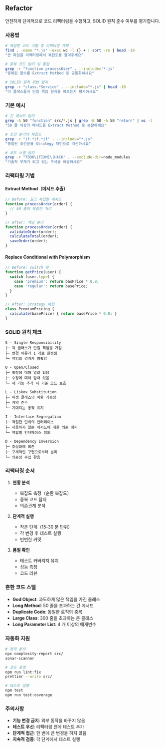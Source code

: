 ## Refactor

안전하게 단계적으로 코드 리팩터링을 수행하고, SOLID 원칙 준수 여부를 평가합니다.

### 사용법

```bash
# 복잡한 코드 식별 및 리팩터링 계획
find . -name "*.js" -exec wc -l {} + | sort -rn | head -10
"큰 파일을 리팩터링해서 복잡도를 줄여주세요"

# 중복 코드 탐지 및 통합
grep -r "function processUser" . --include="*.js"
"중복된 함수를 Extract Method 로 공통화하세요"

# SOLID 원칙 위반 탐지
grep -r "class.*Service" . --include="*.js" | head -10
"이 클래스들이 단일 책임 원칙을 따르는지 평가하세요"
```

### 기본 예시

```bash
# 긴 메서드 탐지
grep -A 50 "function" src/*.js | grep -B 50 -A 50 "return" | wc -l
"50 줄 이상의 메서드를 Extract Method 로 분할하세요"

# 조건 분기의 복잡도
grep -r "if.*if.*if" . --include="*.js"
"중첩된 조건문을 Strategy 패턴으로 개선하세요"

# 코드 스멜 탐지
grep -r "TODO\|FIXME\|HACK" . --exclude-dir=node_modules
"기술적 부채가 되고 있는 주석을 해결하세요"
```

### 리팩터링 기법

#### Extract Method（메서드 추출）

```javascript
// Before: 길고 복잡한 메서드
function processOrder(order) {
  // 50 줄의 복잡한 처리
}

// After: 책임 분리
function processOrder(order) {
  validateOrder(order);
  calculateTotal(order);
  saveOrder(order);
}
```

#### Replace Conditional with Polymorphism

```javascript
// Before: switch 문
function getPrice(user) {
  switch (user.type) {
    case 'premium': return basPrice * 0.8;
    case 'regular': return basePrice;
  }
}

// After: Strategy 패턴
class PremiumPricing {
  calculate(basePrice) { return basePrice * 0.8; }
}
```

### SOLID 원칙 체크

```
S - Single Responsibility
├─ 각 클래스가 단일 책임을 가짐
├─ 변경 이유가 1 개로 한정됨
└─ 책임의 경계가 명확함

O - Open/Closed
├─ 확장에 대해 열려 있음
├─ 수정에 대해 닫혀 있음
└─ 새 기능 추가 시 기존 코드 보호

L - Liskov Substitution
├─ 파생 클래스의 치환 가능성
├─ 계약 준수
└─ 기대되는 동작 유지

I - Interface Segregation
├─ 적절한 단위의 인터페이스
├─ 사용하지 않는 메서드에 대한 의존 회피
└─ 역할별 인터페이스 정의

D - Dependency Inversion
├─ 추상화에 의존
├─ 구체적인 구현으로부터 분리
└─ 의존성 주입 활용
```

### 리팩터링 순서

1. **현황 분석**
   - 복잡도 측정（순환 복잡도）
   - 중복 코드 탐지
   - 의존관계 분석

2. **단계적 실행**
   - 작은 단계（15-30 분 단위）
   - 각 변경 후 테스트 실행
   - 빈번한 커밋

3. **품질 확인**
   - 테스트 커버리지 유지
   - 성능 측정
   - 코드 리뷰

### 흔한 코드 스멜

- **God Object**: 과도하게 많은 책임을 가진 클래스
- **Long Method**: 50 줄을 초과하는 긴 메서드
- **Duplicate Code**: 동일한 로직의 중복
- **Large Class**: 300 줄을 초과하는 큰 클래스
- **Long Parameter List**: 4 개 이상의 매개변수

### 자동화 지원

```bash
# 정적 분석
npx complexity-report src/
sonar-scanner

# 코드 포맷
npm run lint:fix
prettier --write src/

# 테스트 실행
npm test
npm run test:coverage
```

### 주의사항

- **기능 변경 금지**: 외부 동작을 바꾸지 않음
- **테스트 우선**: 리팩터링 전에 테스트 추가
- **단계적 접근**: 한 번에 큰 변경을 하지 않음
- **지속적 검증**: 각 단계에서 테스트 실행